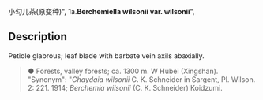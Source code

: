 小勾儿茶(原变种)",
1a.**Berchemiella wilsonii var. wilsonii**",

## Description
Petiole glabrous; leaf blade with barbate vein axils abaxially.

> ●  Forests, valley forests; ca. 1300 m. W Hubei (Xingshan).
  "Synonym": "*Chaydaia wilsonii* C. K. Schneider in Sargent, Pl. Wilson. 2: 221. 1914; *Berchemia wilsonii* (C. K. Schneider) Koidzumi.
